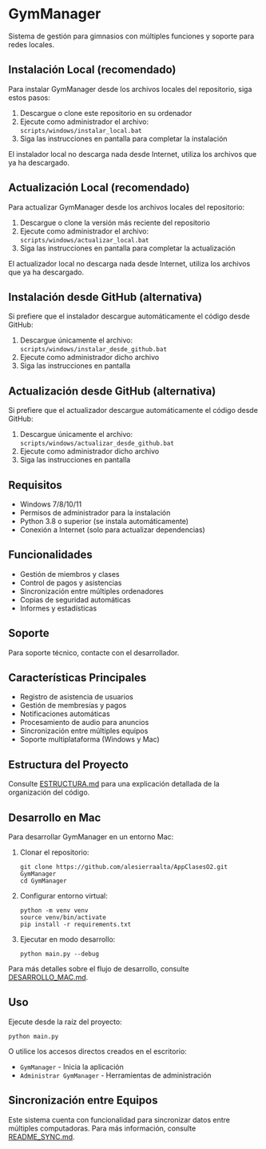 # GymManager

Sistema de gestión para gimnasios con múltiples funciones y soporte para redes locales.

## Instalación Local (recomendado)

Para instalar GymManager desde los archivos locales del repositorio, siga estos pasos:

1. Descargue o clone este repositorio en su ordenador
2. Ejecute como administrador el archivo: `scripts/windows/instalar_local.bat`
3. Siga las instrucciones en pantalla para completar la instalación

El instalador local no descarga nada desde Internet, utiliza los archivos que ya ha descargado.

## Actualización Local (recomendado)

Para actualizar GymManager desde los archivos locales del repositorio:

1. Descargue o clone la versión más reciente del repositorio
2. Ejecute como administrador el archivo: `scripts/windows/actualizar_local.bat` 
3. Siga las instrucciones en pantalla para completar la actualización

El actualizador local no descarga nada desde Internet, utiliza los archivos que ya ha descargado.

## Instalación desde GitHub (alternativa)

Si prefiere que el instalador descargue automáticamente el código desde GitHub:

1. Descargue únicamente el archivo: `scripts/windows/instalar_desde_github.bat`
2. Ejecute como administrador dicho archivo
3. Siga las instrucciones en pantalla

## Actualización desde GitHub (alternativa)

Si prefiere que el actualizador descargue automáticamente el código desde GitHub:

1. Descargue únicamente el archivo: `scripts/windows/actualizar_desde_github.bat`
2. Ejecute como administrador dicho archivo
3. Siga las instrucciones en pantalla

## Requisitos

- Windows 7/8/10/11
- Permisos de administrador para la instalación
- Python 3.8 o superior (se instala automáticamente)
- Conexión a Internet (solo para actualizar dependencias)

## Funcionalidades

- Gestión de miembros y clases
- Control de pagos y asistencias
- Sincronización entre múltiples ordenadores
- Copias de seguridad automáticas
- Informes y estadísticas

## Soporte

Para soporte técnico, contacte con el desarrollador.

## Características Principales

- Registro de asistencia de usuarios
- Gestión de membresías y pagos
- Notificaciones automáticas
- Procesamiento de audio para anuncios
- Sincronización entre múltiples equipos
- Soporte multiplataforma (Windows y Mac)

## Estructura del Proyecto

Consulte [ESTRUCTURA.md](ESTRUCTURA.md) para una explicación detallada de la organización del código.

## Desarrollo en Mac

Para desarrollar GymManager en un entorno Mac:

1. Clonar el repositorio:
   ```
   git clone https://github.com/alesierraalta/AppClasesO2.git GymManager
   cd GymManager
   ```

2. Configurar entorno virtual:
   ```
   python -m venv venv
   source venv/bin/activate
   pip install -r requirements.txt
   ```

3. Ejecutar en modo desarrollo:
   ```
   python main.py --debug
   ```

Para más detalles sobre el flujo de desarrollo, consulte [DESARROLLO_MAC.md](docs/DESARROLLO_MAC.md).

## Uso

Ejecute desde la raíz del proyecto:

```
python main.py
```

O utilice los accesos directos creados en el escritorio:
- `GymManager` - Inicia la aplicación
- `Administrar GymManager` - Herramientas de administración

## Sincronización entre Equipos

Este sistema cuenta con funcionalidad para sincronizar datos entre múltiples computadoras. 
Para más información, consulte [README_SYNC.md](docs/README_SYNC.md). 